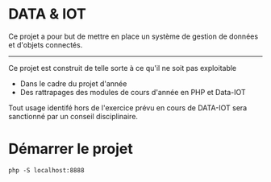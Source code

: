 # DATA & IOT

Ce projet a pour but de mettre en place un système de gestion de données et d'objets connectés.

--- 

Ce projet est construit de telle sorte à ce qu'il ne soit pas exploitable 
- Dans le cadre du projet d'année
- Des rattrapages des modules de cours d'année en PHP et Data-IOT

Tout usage identifé hors de l'exercice prévu en cours de DATA-IOT sera sanctionné par un conseil disciplinaire.

# Démarrer le projet 

`php -S localhost:8888`